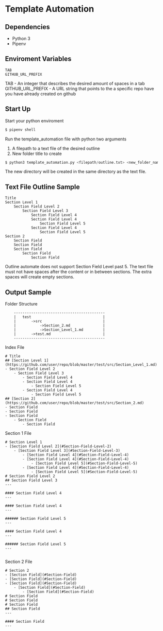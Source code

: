 # Template Automation 

## Dependencies
- Python 3
- Pipenv

## Enviroment Variables
```
TAB   
GITHUB_URL_PREFIX
```
TAB - An integer that describes the desired amount of spaces in a tab  
GITHUB_URL_PREFIX - A URL string that points to the a specific repo have you have already created on github

## Start Up
Start your python enviroment

```python
$ pipenv shell
```
Run the template_automation file with python two arguments  
1. A filepath to a text file of the desired outline
2. New folder title to create

```python
$ python3 template_automation.py <filepath/outline.txt> <new_folder_name>
```

The new directory will be created in the same directory as the text file.

## Text File Outline Sample
```text
Title
Section Level 1
    Section Field Level 2
        Section Field Level 3
            Section Field Level 4
            Section Field Level 4
                Section Field Level 5
            Section Field Level 4
                Section Field Level 5        
Section 2
    Section Field
    Section Field
    Section Field
        Section Field
            Section Field
```
Outline automate does not support Section Field Level past 5. The text file must not have spaces after the content or in between sections. The extra spaces will create empty sections.

## Output Sample
Folder Structure
```
    ------------------------------------------
    |   test                                 |
    |       ->src                            |
    |           ->Section_2.md               |             
    |           ->Section_Level_1.md         |
    |       ->test.md                        |
    ------------------------------------------
```
Index File
```
# Title   
## [Section Level 1](https://github.com/user/repo/blob/master/test/src/Section_Level_1.md)   
- Section Field Level 2   
    - Section Field Level 3   
        - Section Field Level 4   
        - Section Field Level 4   
            - Section Field Level 5   
        - Section Field Level 4   
            - Section Field Level 5   
## [Section 2](https://github.com/user/repo/blob/master/test/src/Section_2.md)   
- Section Field   
- Section Field   
- Section Field   
    - Section Field   
        - Section Field   
```
Section 1 File
```
# Section Level 1   
- [Section Field Level 2](#Section-Field-Level-2)   
    - [Section Field Level 3](#Section-Field-Level-3)   
        - [Section Field Level 4](#Section-Field-Level-4)   
        - [Section Field Level 4](#Section-Field-Level-4)   
            - [Section Field Level 5](#Section-Field-Level-5)   
        - [Section Field Level 4](#Section-Field-Level-4)   
            - [Section Field Level 5](#Section-Field-Level-5)   
# Section Field Level 2   
## Section Field Level 3  
---   
   
#### Section Field Level 4  
---   
   
#### Section Field Level 4  
---   
   
###### Section Field Level 5  
---   
   
#### Section Field Level 4  
---   
   
###### Section Field Level 5  
---   
   

```

Section 2 File
```
# Section 2   
- [Section Field](#Section-Field)   
- [Section Field](#Section-Field)   
- [Section Field](#Section-Field)   
    - [Section Field](#Section-Field)   
        - [Section Field](#Section-Field)   
# Section Field   
# Section Field   
# Section Field   
## Section Field  
---   
   
#### Section Field  
---   
   

```